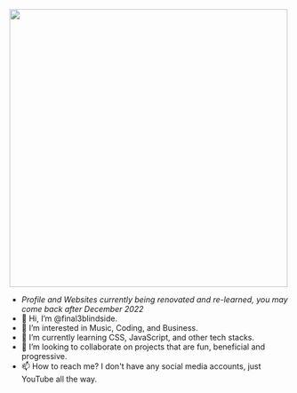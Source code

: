<div id="header" align="center">
  <img src="https://media.giphy.com/media/1sgetPM00wWqJpVUTl/giphy.gif" width="500" padding="1px" />
</div>


- *Profile and Websites currently being renovated and re-learned, you may come back after December 2022*
- 👋 Hi, I’m @final3blindside.
- 👀 I’m interested in Music, Coding, and Business.
- 🌱 I’m currently learning CSS, JavaScript, and other tech stacks.
- 💞️ I’m looking to collaborate on projects that are fun, beneficial and progressive.
- 📫 How to reach me? I don't have any social media accounts, just YouTube all the way.


<!---
final3blindside/final3blindside is a ✨ special ✨ repository because its `README.md` (this file) appears on your GitHub profile.
You can click the Preview link to take a look at your changes.
--->
